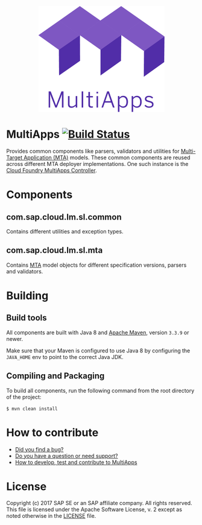 <p align="center"><img width="335" height="281" src="logo.png" alt="MultiApps logo"></p>

# MultiApps [![Build Status](https://travis-ci.org/cloudfoundry-incubator/multiapps.svg?branch=master)](https://travis-ci.org/cloudfoundry-incubator/multiapps)

Provides common components like parsers, validators and utilities for [Multi-Target Application (MTA)](https://www.sap.com/documents/2016/06/e2f618e4-757c-0010-82c7-eda71af511fa.html) models. These common components are reused across different MTA deployer implementations. One such instance is the [Cloud Foundry MultiApps Controller](https://github.com/cloudfoundry-incubator/multiapps-controller).

# Components

## com.sap.cloud.lm.sl.common
Contains different utilities and exception types.

## com.sap.cloud.lm.sl.mta
Contains [MTA](https://www.sap.com/documents/2016/06/e2f618e4-757c-0010-82c7-eda71af511fa.html) model objects for different specification versions, parsers and validators. 

# Building
## Build tools
All components are built with Java 8 and [Apache Maven](http://maven.apache.org/), version `3.3.9` or newer. 

Make sure that your Maven is configured to use Java 8 by configuring the `JAVA_HOME` env to point to the correct Java JDK.
## Compiling and Packaging
To build all components, run the following command from the root directory of the project:
```
$ mvn clean install
```

# How to contribute
* [Did you find a bug?](CONTRIBUTING.md#did-you-find-a-bug)
* [Do you have a question or need support?](CONTRIBUTING.md#do-you-have-a-question-or-need-support)
* [How to develop, test and contribute to MultiApps](CONTRIBUTING.md#do-you-want-to-contribute-to-the-code-base)

# License
Copyright (c) 2017 SAP SE or an SAP affiliate company. All rights reserved.
This file is licensed under the Apache Software License, v. 2 except as noted otherwise in the [LICENSE](https://github.com/cloudfoundry-incubator/multiapps/blob/master/LICENSE) file.
